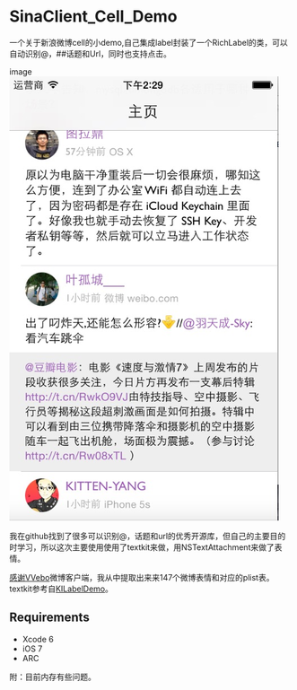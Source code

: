 # SinaClient_Cell_Demo
一个关于新浪微博cell的小demo,自己集成label封装了一个RichLabel的类，可以自动识别@，##话题和Url，同时也支持点击。

image<br>
[![显示效果图](Images/screenshot_001.png)](Images/screenshot_002.jpg)
</br>

我在github找到了很多可以识别@，话题和url的优秀开源库，但自己的主要目的时学习，所以这次主要使用使用了textkit来做，用NSTextAttachment来做了表情。

[感谢VVebo](https://appsto.re/cn/TNu_N.i)微博客户端，我从中提取出来来147个微博表情和对应的plist表。
textkit参考自[KILabelDemo](https://github.com/Krelborn/KILabel)。


## Requirements

* Xcode 6
* iOS 7
* ARC


附：目前内存有些问题。


